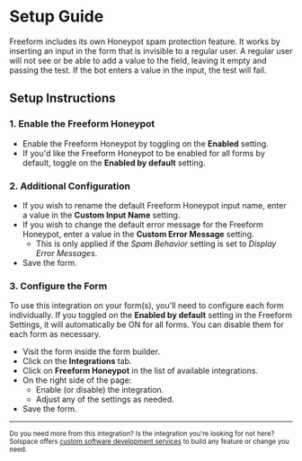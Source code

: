 # Setup Guide

Freeform includes its own Honeypot spam protection feature. It works by inserting an input in the form that is invisible to a regular user. A regular user will not see or be able to add a value to the field, leaving it empty and passing the test. If the bot enters a value in the input, the test will fail.

## Setup Instructions

### 1. Enable the Freeform Honeypot

- Enable the Freeform Honeypot by toggling on the **Enabled** setting.
- If you'd like the Freeform Honeypot to be enabled for all forms by default, toggle on the **Enabled by default** setting.

### 2. Additional Configuration

- If you wish to rename the default Freeform Honeypot input name, enter a value in the **Custom Input Name** setting.
- If you wish to change the default error message for the Freeform Honeypot, enter a value in the **Custom Error Message** setting.
    - This is only applied if the _Spam Behavior_ setting is set to _Display Error Messages_.
- Save the form.

### 3. Configure the Form
To use this integration on your form(s), you'll need to configure each form individually. If you toggled on the **Enabled by default** setting in the Freeform Settings, it will automatically be ON for all forms. You can disable them for each form as necessary.

- Visit the form inside the form builder.
- Click on the **Integrations** tab.
- Click on **Freeform Honeypot** in the list of available integrations.
- On the right side of the page:
    - Enable (or disable) the integration.
    - Adjust any of the settings as needed.
- Save the form.

---

<small>Do you need more from this integration? Is the integration you're looking for not here? Solspace offers [custom software development services](https://docs.solspace.com/support/premium/) to build any feature or change you need.</small>